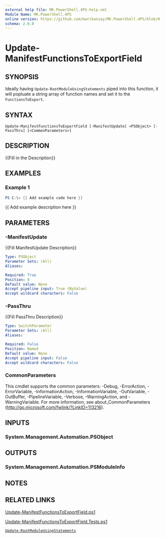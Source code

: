 ```yaml
---
external help file: MK.PowerShell.4PS-help.xml
Module Name: MK.PowerShell.4PS
online version: https://github.com/marckassay/MK.PowerShell.4PS/blob/0.0.1/docs/Update-ManifestFunctionsToExportField.md
schema: 2.0.0
---
```


# Update-ManifestFunctionsToExportField

## SYNOPSIS
Ideally having `Update-RootModuleUsingStatements` piped into this function, it will popluate a string array of function names and set it to the `FunctionsToExport`.

## SYNTAX

```
Update-ManifestFunctionsToExportField [-ManifestUpdate] <PSObject> [-PassThru] [<CommonParameters>]
```

## DESCRIPTION
{{Fill in the Description}}

## EXAMPLES

### Example 1
```powershell
PS C:\> {{ Add example code here }}
```

{{ Add example description here }}

## PARAMETERS

### -ManifestUpdate
{{Fill ManifestUpdate Description}}

```yaml
Type: PSObject
Parameter Sets: (All)
Aliases:

Required: True
Position: 0
Default value: None
Accept pipeline input: True (ByValue)
Accept wildcard characters: False
```

### -PassThru
{{Fill PassThru Description}}

```yaml
Type: SwitchParameter
Parameter Sets: (All)
Aliases:

Required: False
Position: Named
Default value: None
Accept pipeline input: False
Accept wildcard characters: False
```

### CommonParameters
This cmdlet supports the common parameters: -Debug, -ErrorAction, -ErrorVariable, -InformationAction, -InformationVariable, -OutVariable, -OutBuffer, -PipelineVariable, -Verbose, -WarningAction, and -WarningVariable. For more information, see about_CommonParameters (http://go.microsoft.com/fwlink/?LinkID=113216).

## INPUTS

### System.Management.Automation.PSObject

## OUTPUTS

### System.Management.Automation.PSModuleInfo

## NOTES

## RELATED LINKS

[Update-ManifestFunctionsToExportField.ps1](https://github.com/marckassay/MK.PowerShell.4PS/blob/0.0.1/src/module/manifest/Update-ManifestFunctionsToExportField.ps1)

[Update-ManifestFunctionsToExportField.Tests.ps1](https://github.com/marckassay/MK.PowerShell.4PS/blob/0.0.1/test/module/manifest/Update-ManifestFunctionsToExportField.Tests.ps1)

[`Update-RootModuleUsingStatements`](https://github.com/marckassay/MK.PowerShell.4PS/blob/0.0.1/docs/Update-RootModuleUsingStatements.md)
